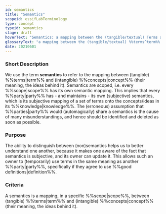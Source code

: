 ```yaml
---
id: semantics
title: "Semantics"
scopeid: essifLabTerminology
type: concept
typeid: semantics
stage: draft
hoverText: "Semantics: a mapping between the (tangible/textual) Terms and (intangible) ideas/Concepts - their meaning."
glossaryText: "a mapping between the (tangible/textual) %%terms^term%% and (intangible) ideas/%%concepts^concept%% - their meaning."
date: 20210601
---
```


### Short Description
<!--REQUIRED--in 1-3 sentences that describe the semantics to a layperson with reasonable accuracy.-->
We use the term **semantics** to refer to the mapping between (tangible) %%terms|term%% and (intangible) %%concepts|concept%% (their meaning, the ideas behind it). Semantics are scoped, i.e. every %%scope|scope%% has its own semantic mapping. This implies that every %%party|party%% has - and maintains - its own (subjective) semantics, which is its subjective mapping of a set of terms onto the concepts/ideas in its %%knowledge|knowledge%%. The (erroneous) assumption that %%parties|party%% would (automagically) share a semantics is the cause of many misunderstandings, and hence should be identified and deleted as soon as possible.

### Purpose
<!--Describe why the semantics is needed. What purposes does it serve? What can you do with it that you cannot do (as well) without it? What objectives does it help realize? Why is this semanticsevant within its scope of definition?-->
The ability to distinguish between (non)semantics helps us to better understand one another, because it makes one aware of the fact that semantics is subjective, and its owner can update it. This allows such an owner to (temporarily) use terms in the same meaning as another %%party|party%%, specifically if they agree to use %%good definitions|definition%%.

### Criteria
<!--REQUIRED--How is this semantics different from related ideas? What are essential characteristics that must be true? This is where you specify the [intensional definition](https://en.wikipedia.org/wiki/Extensional_and_intensional_definitions) of the semantics, i.e. the necessary and sufficient conditions for when the term should be used. This makes that the semanticsomes crystal clear. In the case of nouns, this is equivalent to specifying the properties that an object needs to have in order to be counted as a referent of the term.-->
A semantics is a mapping, in a specific %%scope|scope%%, between (tangible) %%terms|term%% and (intangible) %%concepts|concept%% (their meaning, the ideas behind it).
